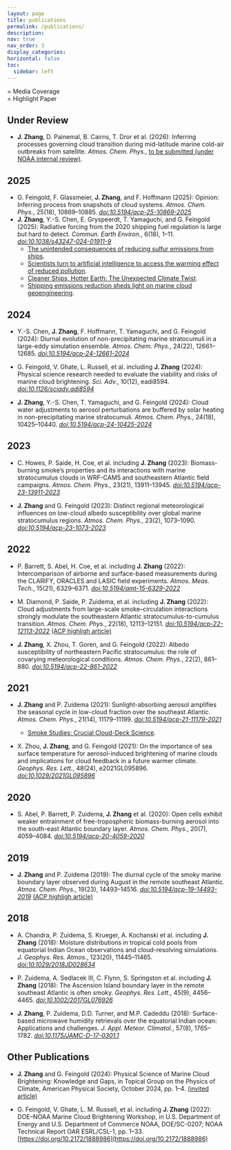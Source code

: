 ```yaml
---
layout: page
title: publications
permalink: /publications/
description: 
nav: true
nav_order: 3
display_categories: 
horizontal: false
toc:
  sidebar: left
---
```



<!-- https://www.w3schools.com/icons/fontawesome5_icons_code.asp -->
<i class="fas fa-bullhorn"></i> = Media Coverage  
<i class="far fa-star"></i> = Highlight Paper

## Under Review
- **J. Zhang**, D. Painemal, B. Cairns, T. Dror et al. (2026): Inferring processes governing cloud transition during mid-latitude marine cold-air outbreaks from satellite. _Atmos. Chem. Phys._, [to be submitted (under NOAA internal review)](#).

## 2025
- G. Feingold, F. Glassmeier, **J. Zhang**, and F. Hoffmann (2025): Opinion: Inferring process from snapshots of cloud systems. _Atmos. Chem. Phys._, 25(18), 10869–10885. [*doi:10.5194/acp-25-10869-2025*](https://doi.org/10.5194/acp-25-10869-2025)
- **J. Zhang**, Y.-S. Chen, E. Gryspeerdt, T. Yamaguchi, and G. Feingold (2025): Radiative forcing from the 2020 shipping fuel regulation is large but hard to detect. _Commun. Earth Environ._, 6(18), 1–11. [*doi:10.1038/s43247-024-01911-9*](https://doi.org/10.1038/s43247-024-01911-9)
  - [The unintended consequences of reducing sulfur emissions from ships](https://cpo.noaa.gov/the-unintended-consequences-of-reducing-sulfur-emissions-from-ships/). <i class="fas fa-bullhorn"></i> 
  - [Scientists turn to artificial intelligence to access the warming effect of reduced pollution](https://research.noaa.gov/scientists-turn-to-artificial-intelligence-to-assess-the-warming-effect-of-reduced-pollution/). <i class="fas fa-bullhorn"></i> 
  - [Cleaner Ships, Hotter Earth: The Unexpected Climate Twist](https://scitechdaily.com/cleaner-ships-hotter-earth-the-unexpected-climate-twist/). <i class="fas fa-bullhorn"></i> 
  - [Shipping emissions reduction sheds light on marine cloud geoengineering](https://news.mongabay.com/2024/11/shipping-emissions-reduction-sheds-light-on-marine-cloud-geoengineering/). <i class="fas fa-bullhorn"></i> 

## 2024
- Y.-S. Chen, **J. Zhang**, F. Hoffmann, T. Yamaguchi, and G. Feingold (2024): Diurnal evolution of non-precipitating marine stratocumuli in a large-eddy simulation ensemble. _Atmos. Chem. Phys._, 24(22), 12661–12685. [*doi:10.5194/acp-24-12661-2024*](https://doi.org/10.5194/acp-24-12661-2024)

- G. Feingold, V. Ghate, L. Russell, et al. including **J. Zhang** (2024): Physical science research needed to evaluate the viability and risks of marine cloud brightening. _Sci. Adv._, 10(12), eadi8594. [*doi:10.1126/sciadv.adi8594*](https://doi.org/10.1126/sciadv.adi8594)

- **J. Zhang**, Y.-S. Chen, T. Yamaguchi, and G. Feingold (2024): Cloud water adjustments to aerosol perturbations are buffered by solar heating in non-precipitating marine stratocumuli. _Atmos. Chem. Phys._, 24(18), 10425–10440. [*doi:10.5194/acp-24-10425-2024*](https://doi.org/10.5194/acp-24-10425-2024)

## 2023
- C. Howes, P. Saide, H. Coe, et al. including **J. Zhang** (2023): Biomass-burning smoke’s properties and its interactions with marine stratocumulus clouds in WRF-CAM5 and southeastern Atlantic field campaigns. _Atmos. Chem. Phys._, 23(21), 13911–13945. [*doi:10.5194/acp-23-13911-2023*](https://doi.org/10.5194/acp-23-13911-2023)

- **J. Zhang** and G. Feingold (2023): Distinct regional meteorological influences on low-cloud albedo susceptibility over global marine stratocumulus regions. _Atmos. Chem. Phys._, 23(2), 1073–1090. [*doi:10.5194/acp-23-1073-2023*](https://doi.org/10.5194/acp-23-1073-2023)

## 2022
- P. Barrett, S. Abel, H. Coe, et al. including **J. Zhang** (2022): Intercomparison of airborne and surface-based measurements during the CLARIFY, ORACLES and LASIC field experiments. _Atmos. Meas. Tech._, 15(21), 6329–6371. [*doi:10.5194/amt-15-6329-2022*](https://doi.org/10.5194/amt-15-6329-2022)

- M. Diamond, P. Saide, P. Zuidema, et al. including **J. Zhang** (2022): Cloud adjustments from large-scale smoke–circulation interactions strongly modulate the southeastern Atlantic stratocumulus-to-cumulus transition. _Atmos. Chem. Phys._, 22(18), 12113–12151. [*doi:10.5194/acp-22-12113-2022*](https://doi.org/10.5194/acp-22-12113-2022) [(ACP highligh article)](#) <i class="far fa-star"></i> 

- **J. Zhang**, X. Zhou, T. Goren, and G. Feingold (2022): Albedo susceptibility of northeastern Pacific stratocumulus: the role of covarying meteorological conditions. _Atmos. Chem. Phys._, 22(2), 861–880. [*doi:10.5194/acp-22-861-2022*](https://doi.org/10.5194/acp-22-861-2022)

## 2021
- **J. Zhang** and P. Zuidema (2021): Sunlight-absorbing aerosol amplifies the seasonal cycle in low-cloud fraction over the southeast Atlantic. _Atmos. Chem. Phys._, 21(14), 11179–11199. [*doi:10.5194/acp-21-11179-2021*](https://doi.org/10.5194/acp-21-11179-2021)
  - [Smoke Studies: Crucial Cloud-Deck Science](https://www.arm.gov/news/features/post/71223/). <i class="fas fa-bullhorn"></i> 

- X. Zhou, **J. Zhang**, and G. Feingold (2021): On the importance of sea surface temperature for aerosol-induced brightening of marine clouds and implications for cloud feedback in a future warmer climate. _Geophys. Res. Lett._, 48(24), e2021GL095896. [*doi:10.1029/2021GL095896*](https://doi.org/10.1029/2021GL095896)

## 2020
- S. Abel, P. Barrett, P. Zuidema, **J. Zhang** et al. (2020): Open cells exhibit weaker entrainment of free-tropospheric biomass-burning aerosol into the south-east Atlantic boundary layer. _Atmos. Chem. Phys._, 20(7), 4059–4084. [*doi:10.5194/acp-20-4059-2020*](https://doi.org/10.5194/acp-20-4059-2020)

## 2019
- **J. Zhang** and P. Zuidema (2019): The diurnal cycle of the smoky marine boundary layer observed during August in the remote southeast Atlantic. _Atmos. Chem. Phys._, 19(23), 14493–14516. [*doi:10.5194/acp-19-14493-2019*](https://doi.org/10.5194/acp-19-14493-2019) [(ACP highligh article)](#) <i class="far fa-star"></i> 

## 2018
- A. Chandra, P. Zuidema, S. Krueger, A. Kochanski et al. including **J. Zhang** (2018): Moisture distributions in tropical cold pools from equatorial Indian Ocean observations and cloud-resolving simulations. _J. Geophys. Res. Atmos._, 123(20), 11445–11465. [*doi:10.1029/2018JD028634*](https://doi.org/10.1029/2018JD028634)

- P. Zuidema, A. Sedlacek III, C. Flynn, S. Springston et al. including **J. Zhang** (2018): The Ascension Island boundary layer in the remote southeast Atlantic is often smoky. _Geophys. Res. Lett._, 45(9), 4456–4465. [*doi:10.1002/2017GL076926*](https://doi.org/10.1002/2017GL076926)

- **J. Zhang**, P. Zuidema, D.D. Turner, and M.P. Cadeddu (2018): Surface-based microwave humidity retrievals over the equatorial Indian ocean: Applications and challenges. _J. Appl. Meteor. Climatol._, 57(8), 1765–1782. [*doi:10.1175/JAMC-D-17-0301.1*](https://doi.org/10.1175/JAMC-D-17-0301.1)

## Other Publications
- **J. Zhang** and G. Feingold (2024): Physical Science of Marine Cloud Brightening: Knowledge and Gaps, in Topical Group on the Physics of Climate, American Physical Society, October 2024, pp. 1–4. [(invited article)](https://engage.aps.org/gpc/resources/newsletters)

- G. Feingold, V. Ghate, L. M. Russell, et al. including **J. Zhang** (2022): DOE–NOAA Marine Cloud Brightening Workshop, in U.S. Department of Energy and U.S. Department of Commerce NOAA, DOE/SC-0207; NOAA Technical Report OAR ESRL/CSL-1, pp. 1–33. [https://doi.org/10.2172/1888986](https://doi.org/10.2172/1888986)